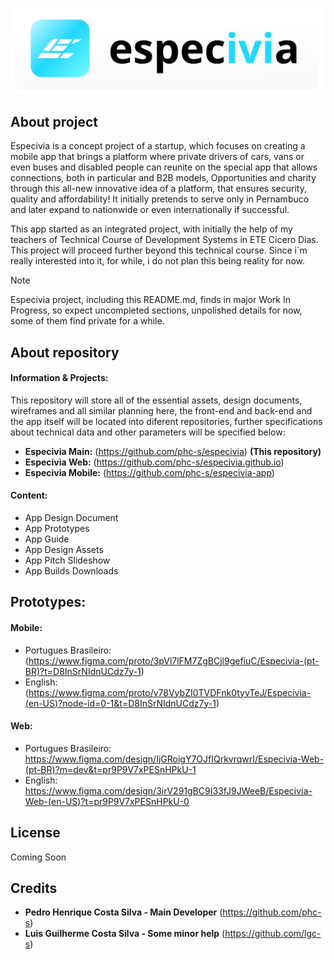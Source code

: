 ![image](svg/banner.svg)

## About project

Especivia is a concept project of a startup, which focuses on creating a mobile app that brings a platform where private drivers of cars, vans or even buses and disabled people can reunite on the special app that allows connections, both in particular and B2B models, Opportunities and charity through this all-new innovative idea of a platform, that ensures security, quality and affordability! It initially pretends to serve only in Pernambuco and later expand to nationwide or even internationally if successful.

This app started as an integrated project, with initially the help of my teachers of Technical Course of Development Systems in ETE Cicero Dias. This project will proceed further beyond this technical course. Since i`m really interested into it, for while, i do not plan this being reality for now.

>[!NOTE]
> Especivia project, including this README.md, finds in major Work In Progress, so expect uncompleted sections, unpolished details for now, some of them find private for a while.

## About repository

#### Information & Projects: 

This repository will store all of the essential assets, design documents, wireframes and all similar planning here, the front-end and back-end and the app itself will be located into diferent repositories, further specifications about technical data and other parameters will be specified below:

+ **Especivia Main:** (https://github.com/phc-s/especivia) **(This repository)**
+ **Especivia Web:** (https://github.com/phc-s/especivia.github.io)
+ **Especivia Mobile:** (https://github.com/phc-s/especivia-app)

#### Content:

+ App Design Document
+ App Prototypes 
+ App Guide
+ App Design Assets
+ App Pitch Slideshow
+ App Builds Downloads

## Prototypes: 

#### Mobile:

+ Portugues Brasileiro: (https://www.figma.com/proto/3pVl7lFM7ZgBCjl9gefiuC/Especivia-(pt-BR)?t=D8InSrNIdnUCdz7y-1)
+ English: (https://www.figma.com/proto/v78VybZI0TVDFnk0tyvTeJ/Especivia-(en-US)?node-id=0-1&t=D8InSrNIdnUCdz7y-1)

#### Web:

+ Portugues Brasileiro: https://www.figma.com/design/IjGRoigY7OJfIQrkvrqwrI/Especivia-Web-(pt-BR)?m=dev&t=pr9P9V7xPESnHPkU-1
+ English: https://www.figma.com/design/3irV291gBC9I33fJ9JWeeB/Especivia-Web-(en-US)?t=pr9P9V7xPESnHPkU-0

## License

Coming Soon

## Credits

- **Pedro Henrique Costa Silva - Main Developer** (https://github.com/phc-s) 
- **Luis Guilherme Costa Silva - Some minor help** (https://github.com/lgc-s)

